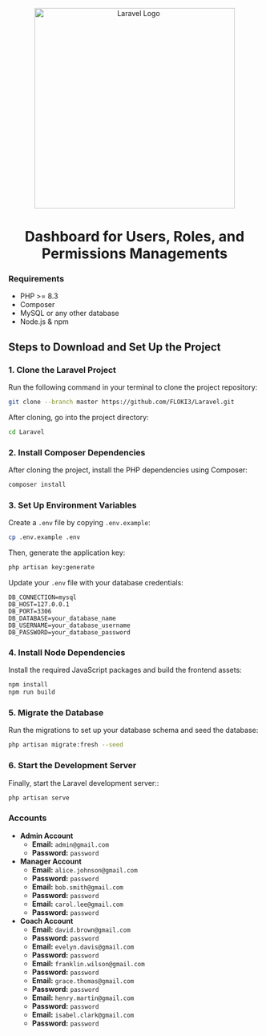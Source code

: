 <p align="center"><a href="https://laravel.com" target="_blank"><img src="https://raw.githubusercontent.com/laravel/art/master/logo-lockup/5%20SVG/2%20CMYK/1%20Full%20Color/laravel-logolockup-cmyk-red.svg" width="400" alt="Laravel Logo"></a></p>

<h1 align="center">Dashboard for Users, Roles, and Permissions Managements</h1>

### Requirements
- PHP >= 8.3
- Composer
- MySQL or any other database
- Node.js & npm

<h2>Steps to Download and Set Up the Project</h2>

### 1. Clone the Laravel Project
Run the following command in your terminal to clone the project repository:

```bash
git clone --branch master https://github.com/FLOKI3/Laravel.git
```

After cloning, go into the project directory:
```bash
cd Laravel
```

### 2. Install Composer Dependencies
After cloning the project, install the PHP dependencies using Composer:

```bash
composer install
```

### 3. Set Up Environment Variables
Create a `.env` file by copying `.env.example`:

```bash
cp .env.example .env
```

Then, generate the application key:

```bash
php artisan key:generate
```

Update your `.env` file with your database credentials:

```dotenv
DB_CONNECTION=mysql
DB_HOST=127.0.0.1
DB_PORT=3306
DB_DATABASE=your_database_name
DB_USERNAME=your_database_username
DB_PASSWORD=your_database_password
```

### 4. Install Node Dependencies
Install the required JavaScript packages and build the frontend assets:

```bash
npm install
npm run build
```

### 5. Migrate the Database
Run the migrations to set up your database schema and seed the database:

```bash
php artisan migrate:fresh --seed
```

### 6. Start the Development Server
Finally, start the Laravel development server::

```bash
php artisan serve
```

### Accounts

- **Admin Account**  
  - **Email:** `admin@gmail.com`  
  - **Password:** `password`  
- **Manager Account**  
  - **Email:** `alice.johnson@gmail.com`  
  - **Password:** `password`  
  - **Email:** `bob.smith@gmail.com`  
  - **Password:** `password`  
  - **Email:** `carol.lee@gmail.com`  
  - **Password:** `password`  
- **Coach Account**  
  - **Email:** `david.brown@gmail.com`  
  - **Password:** `password`  
  - **Email:** `evelyn.davis@gmail.com`  
  - **Password:** `password`  
  - **Email:** `franklin.wilson@gmail.com`  
  - **Password:** `password`  
  - **Email:** `grace.thomas@gmail.com`  
  - **Password:** `password`  
  - **Email:** `henry.martin@gmail.com`  
  - **Password:** `password`  
  - **Email:** `isabel.clark@gmail.com`  
  - **Password:** `password`  
 

